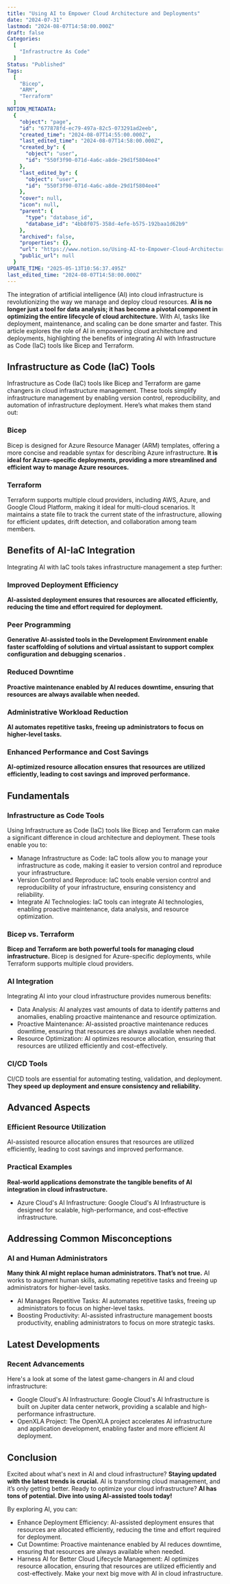 ```yaml
---
title: "Using AI to Empower Cloud Architecture and Deployments"
date: "2024-07-31"
lastmod: "2024-08-07T14:58:00.000Z"
draft: false
Categories:
  [
    "Infrastructre As Code"
  ]
Status: "Published"
Tags:
  [
    "Bicep",
    "ARM",
    "Terraform"
  ]
NOTION_METADATA:
  {
    "object": "page",
    "id": "677878fd-ec79-497a-82c5-073291ad2eeb",
    "created_time": "2024-08-07T14:55:00.000Z",
    "last_edited_time": "2024-08-07T14:58:00.000Z",
    "created_by": {
      "object": "user",
      "id": "550f3f90-071d-4a6c-a8de-29d1f5804ee4"
    },
    "last_edited_by": {
      "object": "user",
      "id": "550f3f90-071d-4a6c-a8de-29d1f5804ee4"
    },
    "cover": null,
    "icon": null,
    "parent": {
      "type": "database_id",
      "database_id": "4bb8f075-358d-4efe-b575-192baa1d62b9"
    },
    "archived": false,
    "properties": {},
    "url": "https://www.notion.so/Using-AI-to-Empower-Cloud-Architecture-and-Deployments-677878fdec79497a82c5073291ad2eeb",
    "public_url": null
  }
UPDATE_TIME: "2025-05-13T10:56:37.495Z"
last_edited_time: "2024-08-07T14:58:00.000Z"
---
```


The integration of artificial intelligence (AI) into cloud infrastructure is revolutionizing the way we manage and deploy cloud resources. **AI is no longer just a tool for data analysis; it has become a pivotal component in optimizing the entire lifecycle of cloud architecture.** With AI, tasks like deployment, maintenance, and scaling can be done smarter and faster. This article explores the role of AI in empowering cloud architecture and deployments, highlighting the benefits of integrating AI with Infrastructure as Code (IaC) tools like Bicep and Terraform.

## Infrastructure as Code (IaC) Tools

Infrastructure as Code (IaC) tools like Bicep and Terraform are game changers in cloud infrastructure management. These tools simplify infrastructure management by enabling version control, reproducibility, and automation of infrastructure deployment. Here’s what makes them stand out:

### Bicep

Bicep is designed for Azure Resource Manager (ARM) templates, offering a more concise and readable syntax for describing Azure infrastructure. **It is ideal for Azure-specific deployments, providing a more streamlined and efficient way to manage Azure resources.**

### Terraform

Terraform supports multiple cloud providers, including AWS, Azure, and Google Cloud Platform, making it ideal for multi-cloud scenarios. It maintains a state file to track the current state of the infrastructure, allowing for efficient updates, drift detection, and collaboration among team members.

## Benefits of AI-IaC Integration

Integrating AI with IaC tools takes infrastructure management a step further:

### Improved Deployment Efficiency

**AI-assisted deployment ensures that resources are allocated efficiently, reducing the time and effort required for deployment.**

### Peer Programming

**Generative AI-assisted tools in the Development Environment enable faster scaffolding of solutions and virtual assistant to support complex configuration and debugging scenarios .**

### Reduced Downtime

**Proactive maintenance enabled by AI reduces downtime, ensuring that resources are always available when needed.**

### Administrative Workload Reduction

**AI automates repetitive tasks, freeing up administrators to focus on higher-level tasks.**

### Enhanced Performance and Cost Savings

**AI-optimized resource allocation ensures that resources are utilized efficiently, leading to cost savings and improved performance.**

## Fundamentals

### Infrastructure as Code Tools

Using Infrastructure as Code (IaC) tools like Bicep and Terraform can make a significant difference in cloud architecture and deployment. These tools enable you to:

* Manage Infrastructure as Code: IaC tools allow you to manage your infrastructure as code, making it easier to version control and reproduce your infrastructure.
* Version Control and Reproduce: IaC tools enable version control and reproducibility of your infrastructure, ensuring consistency and reliability.
* Integrate AI Technologies: IaC tools can integrate AI technologies, enabling proactive maintenance, data analysis, and resource optimization.
### Bicep vs. Terraform

**Bicep and Terraform are both powerful tools for managing cloud infrastructure.** Bicep is designed for Azure-specific deployments, while Terraform supports multiple cloud providers.

### AI Integration

Integrating AI into your cloud infrastructure provides numerous benefits:

* Data Analysis: AI analyzes vast amounts of data to identify patterns and anomalies, enabling proactive maintenance and resource optimization.
* Proactive Maintenance: AI-assisted proactive maintenance reduces downtime, ensuring that resources are always available when needed.
* Resource Optimization: AI optimizes resource allocation, ensuring that resources are utilized efficiently and cost-effectively.
### CI/CD Tools

CI/CD tools are essential for automating testing, validation, and deployment. **They speed up deployment and ensure consistency and reliability.**

## Advanced Aspects

### Efficient Resource Utilization

AI-assisted resource allocation ensures that resources are utilized efficiently, leading to cost savings and improved performance.

### Practical Examples

**Real-world applications demonstrate the tangible benefits of AI integration in cloud infrastructure.**

* Azure Cloud's AI Infrastructure: Google Cloud's AI Infrastructure is designed for scalable, high-performance, and cost-effective infrastructure.
## Addressing Common Misconceptions

### AI and Human Administrators

**Many think AI might replace human administrators. That’s not true.** AI works to augment human skills, automating repetitive tasks and freeing up administrators for higher-level tasks.

* AI Manages Repetitive Tasks: AI automates repetitive tasks, freeing up administrators to focus on higher-level tasks.
* Boosting Productivity: AI-assisted infrastructure management boosts productivity, enabling administrators to focus on more strategic tasks.
## Latest Developments

### Recent Advancements

Here's a look at some of the latest game-changers in AI and cloud infrastructure:

* Google Cloud's AI Infrastructure: Google Cloud's AI Infrastructure is built on Jupiter data center network, providing a scalable and high-performance infrastructure.
* OpenXLA Project: The OpenXLA project accelerates AI infrastructure and application development, enabling faster and more efficient AI deployment.
## Conclusion

Excited about what's next in AI and cloud infrastructure? **Staying updated with the latest trends is crucial.** AI is transforming cloud management, and it’s only getting better. Ready to optimize your cloud infrastructure? **AI has tons of potential. Dive into using AI-assisted tools today!**

By exploring AI, you can:

* Enhance Deployment Efficiency: AI-assisted deployment ensures that resources are allocated efficiently, reducing the time and effort required for deployment.
* Cut Downtime: Proactive maintenance enabled by AI reduces downtime, ensuring that resources are always available when needed.
* Harness AI for Better Cloud Lifecycle Management: AI optimizes resource allocation, ensuring that resources are utilized efficiently and cost-effectively.
Make your next big move with AI in cloud infrastructure.


